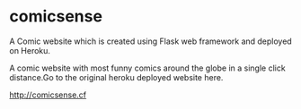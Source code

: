 # comicsense
A Comic website which is created using Flask web framework and deployed on Heroku. 

A comic website with most funny comics around the globe in a single click distance.Go to the original heroku deployed website here.

http://comicsense.cf
